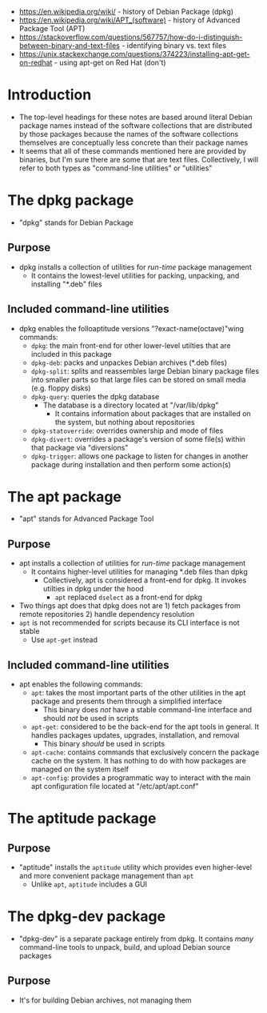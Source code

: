 - https://en.wikipedia.org/wiki/ - history of Debian Package (dpkg)
- https://en.wikipedia.org/wiki/APT_(software) - history of Advanced Package Tool (APT)
- https://stackoverflow.com/questions/567757/how-do-i-distinguish-between-binary-and-text-files - identifying binary vs. text files
- https://unix.stackexchange.com/questions/374223/installing-apt-get-on-redhat - using apt-get on Red Hat (don't)
# Introduction
- The top-level headings for these notes are based around literal Debian package names instead of the software collections that are distributed by
  those packages because the names of the software collections themselves are conceptually less concrete than their package names
- It seems that all of these commands mentioned here are provided by binaries, but I'm sure there are some that are text files. Collectively, I will
  refer to both types as "command-line utilities" or "utilities"
# The dpkg package
- "dpkg" stands for Debian Package
## Purpose
- dpkg installs a collection of utilities for _run-time_ package management
  - It contains the lowest-level utilities for packing, unpacking, and installing "*.deb" files
## Included command-line utilities
- dpkg enables the folloaptitude versions "?exact-name(octave)"wing commands:
  - `dpkg`: the main front-end for other lower-level utilties that are included in this package
  - `dpkg-deb`: packs and unpackes Debian archives (*.deb files)
  - `dpkg-split`: splits and reassembles large Debian binary package files into smaller parts so that large files can be stored on small media (e.g.
    floppy disks)
  - `dpkg-query`: queries the dpkg database
    - The database is a directory located at "/var/lib/dpkg"
      - It contains information about packages that are installed on the system, but nothing about repositories
  - `dpkg-statoverride`: overrides ownership and mode of files
  - `dpkg-divert`: overrides a package's version of some file(s) within that package via "diversions"
  - `dpkg-trigger`: allows one package to listen for changes in another package during installation and then perform some action(s)
# The apt package
- "apt" stands for Advanced Package Tool
## Purpose
- apt installs a collection of utilities for _run-time_ package management
  - It contains higher-level utilities for managing *.deb files than dpkg
    - Collectively, apt is considered a front-end for dpkg. It invokes utilties in dpkg under the hood
      - `apt` replaced `dselect` as a front-end for dpkg
- Two things apt does that dpkg does not are 1) fetch packages from remote repositories 2) handle dependency resolution
- `apt` is not recommended for scripts because its CLI interface is not stable
  - Use `apt-get` instead
## Included command-line utilities
- apt enables the following commands:
  - `apt`: takes the most important parts of the other utilities in the apt package and presents them through a simplified interface
    - This binary does _not_ have a stable command-line interface and should _not_ be used in scripts
  - `apt-get`: considered to be the back-end for the apt tools in general. It handles packages updates, upgrades, installation, and removal
    - This binary _should_ be used in scripts
  - `apt-cache`: contains commands that exclusively concern the package cache on the system. It has nothing to do with how packages are managed on the
    system itself
  - `apt-config`: provides a programmatic way to interact with the main apt configuration file located at "/etc/apt/apt.conf"
# The aptitude package
## Purpose
- "aptitude" installs the `aptitude` utility which provides even higher-level and more convenient package management than `apt`
  - Unlike `apt`, `aptitude` includes a GUI 
# The dpkg-dev package
- "dpkg-dev" is a separate package entirely from dpkg. It contains _many_ command-line tools to unpack, build, and upload Debian source packages
## Purpose
- It's for building Debian archives, not managing them